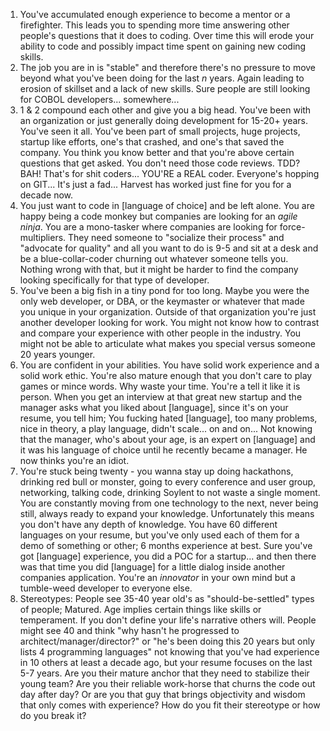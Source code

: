 1. You've accumulated enough experience to become a mentor or a firefighter. This leads you to spending more time answering other people's questions that it does to coding. Over time this will erode your ability to code and possibly impact time spent on gaining new coding skills.
2. The job you are in is "stable" and therefore there's no pressure to move beyond what you've been doing for the last _n_ years. Again leading to erosion of skillset and a lack of new skills. Sure people are still looking for COBOL developers... somewhere...
3. 1 & 2 compound each other and give you a big head. You've been with an organization or just generally doing development for 15-20+ years. You've seen it all. You've been part of small projects, huge projects, startup like efforts, one's that crashed, and one's that saved the company. You think you know better and that you're above certain questions that get asked. You don't need those code reviews. TDD? BAH! That's for shit coders... YOU'RE a REAL coder. Everyone's hopping on GIT... It's just a fad... Harvest has worked just fine for you for a decade now.
4. You just want to code in [language of choice] and be left alone. You are happy being a code monkey but companies are looking for an _agile ninja_. You are a mono-tasker where companies are looking for force-multipliers. They need someone to "socialize their process" and "advocate for quality" and all you want to do is 9-5 and sit at a desk and be a blue-collar-coder churning out whatever someone tells you. Nothing wrong with that, but it might be harder to find the company looking specifically for that type of developer.
5. You've been a big fish in a tiny pond for too long. Maybe you were the only web developer, or DBA, or the keymaster or whatever that made you unique in your organization. Outside of that organization you're just another developer looking for work. You might not know how to contrast and compare your experience with other people in the industry. You might not be able to articulate what makes you special versus someone 20 years younger.
6. You are confident in your abilities. You have solid work experience and a solid work ethic. You're also mature enough that you don't care to play games or mince words. Why waste your time. You're a tell it like it is person. When you get an interview at that great new startup and the manager asks what you liked about [language], since it's on your resume, you tell him; You fucking hated [language], too many problems, nice in theory, a play language, didn't scale... on and on... Not knowing that the manager, who's about your age, is an expert on [language] and it was his language of choice until he recently became a manager. He now thinks you're an idiot.
7. You're stuck being twenty - you wanna stay up doing hackathons, drinking red bull or monster, going to every conference and user group, networking, talking code, drinking Soylent to not waste a single moment. You are constantly moving from one technology to the next, never being still, always ready to expand your knowledge. Unfortunately this means you don't have any depth of knowledge. You have 60 different languages on your resume, but you've only used each of them for a demo of something or other; 6 months experience at best. Sure you've got [language] experience, you did a POC for a startup... and then there was that time you did [language] for a little dialog inside another companies application. You're an _innovator_ in your own mind but a tumble-weed developer to everyone else.
8. Stereotypes: People see 35-40 year old's as "should-be-settled" types of people; Matured. Age implies certain things like skills or temperament. If you don't define your life's narrative others will. People might see 40 and think "why hasn't he progressed to architect/manager/director?" or "he's been doing this 20 years but only lists 4 programming languages" not knowing that you've had experience in 10 others at least a decade ago, but your resume focuses on the last 5-7 years. Are you their mature anchor that they need to stabilize their young team? Are you their reliable work-horse that churns the code out day after day? Or are you that guy that brings objectivity and wisdom that only comes with experience? How do you fit their stereotype or how do you break it?